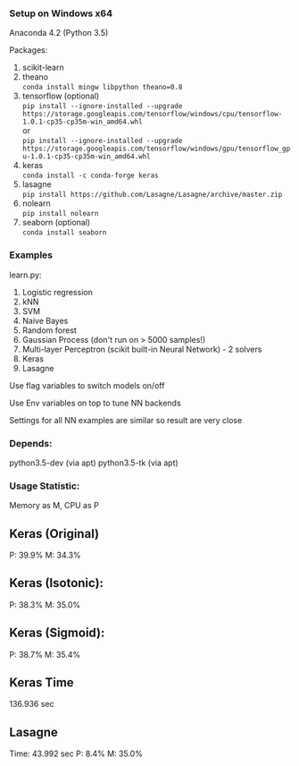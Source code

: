 
### Setup on Windows x64

Anaconda 4.2 (Python 3.5)

Packages:

1. scikit-learn  
2. theano  
`conda install mingw libpython theano=0.8`  
3. tensorflow (optional)  
`pip install --ignore-installed --upgrade https://storage.googleapis.com/tensorflow/windows/cpu/tensorflow-1.0.1-cp35-cp35m-win_amd64.whl`  
or  
`pip install --ignore-installed --upgrade https://storage.googleapis.com/tensorflow/windows/gpu/tensorflow_gpu-1.0.1-cp35-cp35m-win_amd64.whl`
3. keras  
`conda install -c conda-forge keras`
4. lasagne  
`pip install https://github.com/Lasagne/Lasagne/archive/master.zip`
5. nolearn  
`pip install nolearn`
6. seaborn (optional)   
`conda install seaborn`

### Examples

learn.py:

1. Logistic regression
2. kNN
3. SVM
4. Naive Bayes
5. Random forest
6. Gaussian Process (don't run on > 5000 samples!)
7. Multi-layer Perceptron (scikit built-in Neural Network) - 2 solvers
8. Keras
9. Lasagne

Use flag variables to switch models on/off

Use Env variables on top to tune NN backends

Settings for all NN examples are similar so result are very close


### Depends:

python3.5-dev (via apt)
python3.5-tk (via apt)


### Usage Statistic:
Memory as M, CPU as P

## Keras (Original)
P: 39.9%
M: 34.3%

## Keras (Isotonic):
P: 38.3%
M: 35.0%

## Keras (Sigmoid):
P: 38.7%
M: 35.4%

## Keras Time
136.936 sec


## Lasagne
Time: 43.992 sec
P: 8.4%
M: 35.0%
